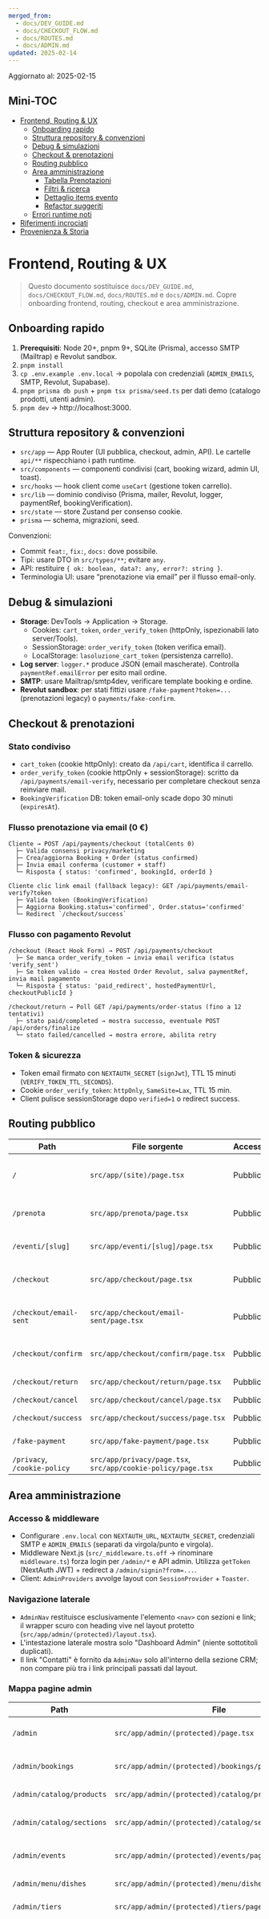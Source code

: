 ```yaml
---
merged_from:
  - docs/DEV_GUIDE.md
  - docs/CHECKOUT_FLOW.md
  - docs/ROUTES.md
  - docs/ADMIN.md
updated: 2025-02-14
---
```

Aggiornato al: 2025-02-15

## Mini-TOC
- [Frontend, Routing & UX](#frontend-routing--ux)
  - [Onboarding rapido](#onboarding-rapido)
  - [Struttura repository & convenzioni](#struttura-repository--convenzioni)
  - [Debug & simulazioni](#debug--simulazioni)
  - [Checkout & prenotazioni](#checkout--prenotazioni)
  - [Routing pubblico](#routing-pubblico)
  - [Area amministrazione](#area-amministrazione)
    - [Tabella Prenotazioni](#tabella-prenotazioni)
    - [Filtri & ricerca](#filtri--ricerca)
    - [Dettaglio items evento](#dettaglio-items-evento)
    - [Refactor suggeriti](#refactor-suggeriti)
  - [Errori runtime noti](#errori-runtime-noti)
- [Riferimenti incrociati](#riferimenti-incrociati)
- [Provenienza & Storia](#provenienza--storia)

# Frontend, Routing & UX

> Questo documento sostituisce `docs/DEV_GUIDE.md`, `docs/CHECKOUT_FLOW.md`, `docs/ROUTES.md` e `docs/ADMIN.md`. Copre onboarding frontend, routing, checkout e area amministrazione.

## Onboarding rapido
1. **Prerequisiti**: Node 20+, pnpm 9+, SQLite (Prisma), accesso SMTP (Mailtrap) e Revolut sandbox.
2. `pnpm install`
3. `cp .env.example .env.local` → popolala con credenziali (`ADMIN_EMAILS`, SMTP, Revolut, Supabase).
4. `pnpm prisma db push` + `pnpm tsx prisma/seed.ts` per dati demo (catalogo prodotti, utenti admin).
5. `pnpm dev` → http://localhost:3000.

## Struttura repository & convenzioni
- `src/app` — App Router (UI pubblica, checkout, admin, API). Le cartelle `api/**` rispecchiano i path runtime.
- `src/components` — componenti condivisi (cart, booking wizard, admin UI, toast).
- `src/hooks` — hook client come `useCart` (gestione token carrello).
- `src/lib` — dominio condiviso (Prisma, mailer, Revolut, logger, paymentRef, bookingVerification).
- `src/state` — store Zustand per consenso cookie.
- `prisma` — schema, migrazioni, seed.

Convenzioni:
- Commit `feat:`, `fix:`, `docs:` dove possibile.
- Tipi: usare DTO in `src/types/**`; evitare `any`.
- API: restituire `{ ok: boolean, data?: any, error?: string }`.
- Terminologia UI: usare “prenotazione via email” per il flusso email-only.

## Debug & simulazioni
- **Storage**: DevTools → Application → Storage.
  - Cookies: `cart_token`, `order_verify_token` (httpOnly, ispezionabili lato server/Tools).
  - SessionStorage: `order_verify_token` (token verifica email).
  - LocalStorage: `lasoluzione_cart_token` (persistenza carrello).
- **Log server**: `logger.*` produce JSON (email mascherate). Controlla `paymentRef.emailError` per esito mail ordine.
- **SMTP**: usare Mailtrap/smtp4dev, verificare template booking e ordine.
- **Revolut sandbox**: per stati fittizi usare `/fake-payment?token=...` (prenotazioni legacy) o `payments/fake-confirm`.

## Checkout & prenotazioni
### Stato condiviso
- `cart_token` (cookie httpOnly): creato da `/api/cart`, identifica il carrello.
- `order_verify_token` (cookie httpOnly + sessionStorage): scritto da `/api/payments/email-verify`, necessario per completare checkout senza reinviare mail.
- `BookingVerification` DB: token email-only scade dopo 30 minuti (`expiresAt`).

### Flusso prenotazione via email (0 €)
```text
Cliente → POST /api/payments/checkout (totalCents 0)
  ├─ Valida consensi privacy/marketing
  ├─ Crea/aggiorna Booking + Order (status confirmed)
  ├─ Invia email conferma (customer + staff)
  └─ Risposta { status: 'confirmed', bookingId, orderId }

Cliente clic link email (fallback legacy): GET /api/payments/email-verify?token
  ├─ Valida token (BookingVerification)
  ├─ Aggiorna Booking.status='confirmed', Order.status='confirmed'
  └─ Redirect `/checkout/success`
```

### Flusso con pagamento Revolut
```text
/checkout (React Hook Form) → POST /api/payments/checkout
  ├─ Se manca order_verify_token → invia email verifica (status 'verify_sent')
  ├─ Se token valido → crea Hosted Order Revolut, salva paymentRef, invia mail pagamento
  └─ Risposta { status: 'paid_redirect', hostedPaymentUrl, checkoutPublicId }

/checkout/return → Poll GET /api/payments/order-status (fino a 12 tentativi)
  ├─ stato paid/completed → mostra successo, eventuale POST /api/orders/finalize
  └─ stato failed/cancelled → mostra errore, abilita retry
```

### Token & sicurezza
- Token email firmato con `NEXTAUTH_SECRET` (`signJwt`), TTL 15 minuti (`VERIFY_TOKEN_TTL_SECONDS`).
- Cookie `order_verify_token`: `httpOnly`, `SameSite=Lax`, TTL 15 min.
- Client pulisce sessionStorage dopo `verified=1` o redirect success.

## Routing pubblico
| Path | File sorgente | Accesso | Componenti chiave |
| --- | --- | --- | --- |
| `/` | `src/app/(site)/page.tsx` | Pubblica | Landing: hero, eventi, CTA prenotazione, newsletter, mappa (`src/components/home/*`). |
| `/prenota` | `src/app/prenota/page.tsx` | Pubblica | Wizard legacy + carrello se `NEXT_PUBLIC_CART_ENABLED=true`; include `CartSidebar`. |
| `/eventi/[slug]` | `src/app/eventi/[slug]/page.tsx` | Pubblica | Dettaglio evento (Prisma fetch). Mostra form email-only se `allowEmailOnlyBooking`. |
| `/checkout` | `src/app/checkout/page.tsx` | Pubblica | Form checkout (React Hook Form, Zod). Gestisce step verify, paid_redirect, confirmed. |
| `/checkout/email-sent` | `src/app/checkout/email-sent/page.tsx` | Pubblica | Conferma invio mail verifica; consente resend via `/api/bookings/resend-confirmation`. |
| `/checkout/confirm` | `src/app/checkout/confirm/page.tsx` | Pubblica | Legacy: chiama `/api/payments/email-verify` e mostra loader. |
| `/checkout/return` | `src/app/checkout/return/page.tsx` | Pubblica | Poll stato ordine + fallback error view. |
| `/checkout/cancel` | `src/app/checkout/cancel/page.tsx` | Pubblica | Messaggio annullo pagamento. |
| `/checkout/success` | `src/app/checkout/success/page.tsx` | Pubblica | Mostra ID ordine/booking, reset carrello. |
| `/fake-payment` | `src/app/fake-payment/page.tsx` | Pubblica | QA per confermare/annullare token legacy. |
| `/privacy`, `/cookie-policy` | `src/app/privacy/page.tsx`, `src/app/cookie-policy/page.tsx` | Pubblica | Informative legali (MDX). |

## Area amministrazione
### Accesso & middleware
- Configurare `.env.local` con `NEXTAUTH_URL`, `NEXTAUTH_SECRET`, credenziali SMTP e `ADMIN_EMAILS` (separati da virgola/punto e virgola).
- Middleware Next.js (`src/_middleware.ts.off` → rinominare `middleware.ts`) forza login per `/admin/*` e API admin. Utilizza `getToken` (NextAuth JWT) + redirect a `/admin/signin?from=...`.
- Client: `AdminProviders` avvolge layout con `SessionProvider` + `Toaster`.

### Navigazione laterale
- `AdminNav` restituisce esclusivamente l'elemento `<nav>` con sezioni e link; il wrapper scuro con heading vive nel layout protetto (`src/app/admin/(protected)/layout.tsx`).
- L'intestazione laterale mostra solo "Dashboard Admin" (niente sottotitoli duplicati).
- Il link "Contatti" è fornito da `AdminNav` solo all'interno della sezione CRM; non compare più tra i link principali passati dal layout.

### Mappa pagine admin
| Path | File | Descrizione | Note UI |
| --- | --- | --- | --- |
| `/admin` | `src/app/admin/(protected)/page.tsx` | Dashboard prenotazioni (server component). | Mostra grafici TODO. |
| `/admin/bookings` | `src/app/admin/(protected)/bookings/page.tsx` | Tabella prenotazioni (client component `BookingsView`). | Filtri querystring + stampa. |
| `/admin/catalog/products` | `src/app/admin/(protected)/catalog/products/page.tsx` | CRUD prodotti (`ProductForm`). | Usa modale per create/update. |
| `/admin/catalog/sections` | `src/app/admin/(protected)/catalog/sections/page.tsx` | Gestione sezioni e ordering (`SectionsPageClient`). | Drag & drop TODO. |
| `/admin/events` | `src/app/admin/(protected)/events/page.tsx` | Lista eventi + collegamenti tier/prodotti. | Richiede completamento API search. |
| `/admin/menu/dishes` | `src/app/admin/(protected)/menu/dishes/page.tsx` | Legacy menu pranzo/cena. | Flag `NEXT_PUBLIC_ADMIN_SHOW_LEGACY`. |
| `/admin/tiers` | `src/app/admin/(protected)/tiers/page.tsx` | CRUD pacchetti evento/aperitivo. | Mostra stato attivo/draft. |
| `/admin/contacts` | `src/app/admin/(protected)/contacts/page.tsx` | Gestione contatti (`ContactsPageClient`). | Accetta payload `{ data }` o `{ items }`; `bookingsCount` usa fallback `totalBookings`; `createdAt` viene forzato a `lastContactAt` quando mancante. Colonna **Azioni** con pulsanti Modifica (apre `EditContactModal` con email read-only, input nome/telefono, PATCH `/api/admin/contacts/[email]`, toast e refresh) e Nascondi (confirm JS, DELETE `/api/admin/contacts/[email]`, toast, ricarica mantenendo filtri). Lista/CSV escludono i contatti nascosti grazie al refresh `refreshTick`.【F:src/components/admin/contacts/ContactsPageClient.tsx†L177-L705】【F:src/components/admin/contacts/EditContactModal.tsx†L16-L199】 |
| `/admin/settings` | `src/app/admin/(protected)/settings/page.tsx` | Configurazione `BookingSettings`. | Elenco eventi email-only (vuoto per mancanza seed). |

### Tabella Prenotazioni
| Campo | Origine | Formato UI | Regole rendering |
| --- | --- | --- | --- |
| Data/Ora | `booking.date` | `DD/MM/YYYY HH:mm` (timezone locale) | Mostrare tooltip ISO completo su hover (TODO). |
| Tipo | `booking.type` | Badge (`evento`, `aperitivo`, `pranzo`, `cena`) | Colori Tailwind: evento=indigo, aperitivo=amber, pranzo=green, cena=purple. |
| Persone | `booking.people` | Numero intero | Se `tierLabel` presente mostra `(+tierLabel)`. |
| Stato | `booking.status` | Badge `pending`, `pending_payment`, `confirmed`, `cancelled`, `failed` | `pending_payment` evidenziato in arancione per azione manuale. |
| Email/Telefono | `booking.email`, `booking.phone` | Link mailto/tel | Icone copy-to-clipboard (TODO). |
| Note | `booking.notes` | Tooltip (line-clamp 1) | Espansione modale se > 120 caratteri (TODO). |
| Tier/Prezzo | `booking.tierLabel`, `tierPriceCents` | `Tier – €xx,yy` | Se mismatch prezzo → badge warning. |
| Azioni | API admin confirm/cancel/resend | Bottoni compatti (icon button) | Suggerito allineamento orizzontale, tooltip descrittivi. |

Tabella utilizza `BookingsView` (`src/components/admin/bookings/BookingsView.tsx`) con stato React per filtri, `@tanstack/react-table` per sorting, `react-hook-form` per modale aggiornamento manuale.

### Filtri & ricerca
- Query string supportata: `status`, `type`, `dateFrom`, `dateTo`, `tier`, `search`, `page`.
- Filtri combinabili (es. `status=pending&type=evento&search=rossi`).
- Paginazione server: `page` (1-based), `pageSize=20` default.
- Ricerca full-text su `name`, `email`, `phone`. `BookingsView` mostra pill attive con possibilità di reset.
- `Reset filters` ripristina query string (router `useRouter().replace`).

### Dettaglio items evento
- API `admin/events` restituisce `items[]` (descrizioni menu) e `tierLinks`.
- UI attuale mostra JSON compatto; **migliorie consigliate**:
  - Convertire `items` in lista puntata (`<ul>`), con `title`, `description`, `price`.
  - Aggiungere tooltip su icona info con `availability` (`ALL_DAY`, `DINNER_ONLY`).
  - Introdurre modal "Dettaglio evento" con tab "Prodotti collegati" vs "Contenuti marketing".

### Refactor suggeriti
- **Bottoni compatti**: sostituire `Button variant="secondary"` con `IconButton` per azioni confirm/cancel/resend.
- **Overflow tabella**: wrapping attuale crea scroll orizzontale. Suggerire `table-layout: fixed` + `text-ellipsis` e `max-w-[160px]` su colonne note.
- **Tooltip**: uniformare con `@radix-ui/react-tooltip` (attualmente mix `title` HTML + component). Creare wrapper `AdminTooltip`.
- **Responsive**: su viewport <1024px, convertire tabella in schede (vedi `docs/RESPONSIVE_AUDIT.md`).

## Errori runtime noti
| ID | Descrizione | Riproduzione | Log richiesto | Riferimento |
| --- | --- | --- | --- | --- |
| React #418 | Hydration mismatch su tab Prenotazioni quando `cart_token` mancante. | Aprire `/admin/bookings` senza cookie, osservare warning in console. | Log `cartToken` server e fallback. | `KNOWN_ISSUES.md` P1. |
| React #423 | Error boundary su Settings quando API `/api/admin/contacts` 500. | Visitare `/admin/settings` con backend attuale. | Log fetch `contacts` + stack. | `KNOWN_ISSUES.md` P0. |
| React #425 | `Cannot read properties of undefined (reading 'items')` in Events. | `/admin/events` con eventInstance privo di `items`. | Log `eventId`, `items` null. | `KNOWN_ISSUES.md` P1. |
| UI booking items | Lista items compressa, difficile leggere. | `/admin/events/[id]` su evento con `items` JSON. | Log `items.length`, `renderTime`. | `KNOWN_ISSUES.md` P1. |

## Riferimenti incrociati
- `BACKEND.md` — per API admin e mapping Prisma ↔ UI.
- `RESPONSIVE_AUDIT.md` — suggerimenti layout mobile.
- `KNOWN_ISSUES.md` — dettagli su bug React, 500 API admin.
- `PROJECT_OVERVIEW.md` — contesto business delle sezioni UI.

## Provenienza & Storia
SORGENTE: `docs/DEV_GUIDE.md`, `docs/CHECKOUT_FLOW.md`, `docs/ROUTES.md`, `docs/ADMIN.md`
COMMIT: 9d9f5c3
MOTIVO DELLO SPOSTAMENTO: integrazione dettagli admin (colonne tabella, filtri, errori), mini-TOC e refactor suggeriti.
DIFFERENZE CHIAVE: aggiunte sezioni Tabella Prenotazioni, Filtri, Items evento, elenco errori runtime con link a `KNOWN_ISSUES.md`.
